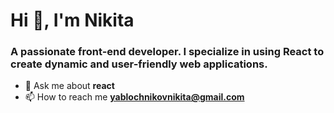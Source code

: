 <h1>Hi 👋, I'm Nikita</h1>
<h3>A passionate front-end developer. I specialize in using React to create dynamic and user-friendly web applications.</h3>

- 💬 Ask me about **react**
- 📫 How to reach me **yablochnikovnikita@gmail.com**
